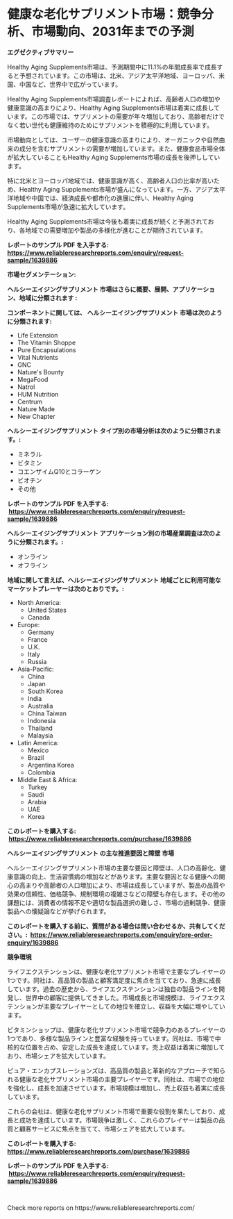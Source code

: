 <p><h1>健康な老化サプリメント市場：競争分析、市場動向、2031年までの予測</h1></p><p><strong>エグゼクティブサマリー</strong></p>
<p><p>Healthy Aging Supplements市場は、予測期間中に11.1%の年間成長率で成長すると予想されています。この市場は、北米、アジア太平洋地域、ヨーロッパ、米国、中国など、世界中で広がっています。</p><p>Healthy Aging Supplements市場調査レポートによれば、高齢者人口の増加や健康意識の高まりにより、Healthy Aging Supplements市場は着実に成長しています。この市場では、サプリメントの需要が年々増加しており、高齢者だけでなく若い世代も健康維持のためにサプリメントを積極的に利用しています。</p><p>市場動向としては、ユーザーの健康意識の高まりにより、オーガニックや自然由来の成分を含むサプリメントの需要が増加しています。また、健康食品市場全体が拡大していることもHealthy Aging Supplements市場の成長を後押ししています。</p><p>特に北米とヨーロッパ地域では、健康意識が高く、高齢者人口の比率が高いため、Healthy Aging Supplements市場が盛んになっています。一方、アジア太平洋地域や中国では、経済成長や都市化の進展に伴い、Healthy Aging Supplements市場が急速に拡大しています。</p><p>Healthy Aging Supplements市場は今後も着実に成長が続くと予測されており、各地域での需要増加や製品の多様化が進むことが期待されています。</p></p>
<p><strong>レポートのサンプル PDF を入手する: <a href="https://www.reliableresearchreports.com/enquiry/request-sample/1639886">https://www.reliableresearchreports.com/enquiry/request-sample/1639886</a></strong></p>
<p><strong>市場セグメンテーション:</strong></p>
<p><strong> ヘルシーエイジングサプリメント 市場はさらに概要、展開、アプリケーション、地域に分類されます :</strong></p>
<p><strong>コンポーネントに関しては、 ヘルシーエイジングサプリメント 市場は次のように分類されます: &nbsp;</strong></p>
<p><ul><li>Life Extension</li><li>The Vitamin Shoppe</li><li>Pure Encapsulations</li><li>Vital Nutrients</li><li>GNC</li><li>Nature's Bounty</li><li>MegaFood</li><li>Natrol</li><li>HUM Nutrition</li><li>Centrum</li><li>Nature Made</li><li>New Chapter</li></ul></p>
<p><strong> ヘルシーエイジングサプリメント タイプ別の市場分析は次のように分類されます。:</strong></p>
<p><ul><li>ミネラル</li><li>ビタミン</li><li>コエンザイムQ10とコラーゲン</li><li>ビオチン</li><li>その他</li></ul></p>
<p><strong>レポートのサンプル PDF を入手する: &nbsp;<a href="https://www.reliableresearchreports.com/enquiry/request-sample/1639886">https://www.reliableresearchreports.com/enquiry/request-sample/1639886</a></strong></p>
<p><strong> ヘルシーエイジングサプリメント アプリケーション別の市場産業調査は次のように分類されます。:</strong></p>
<p><ul><li>オンライン</li><li>オフライン</li></ul></p>
<p><strong>地域に関して言えば、ヘルシーエイジングサプリメント 地域ごとに利用可能なマーケットプレーヤーは次のとおりです。:</strong></p>
<p><ul>
    <li>
        North America:
        <ul>
            <li>United States</li>
            <li>Canada</li>
        </ul>
    </li>
    <li>
        Europe:
        <ul>
            <li>Germany</li>
            <li>France</li>
            <li>U.K.</li>
            <li>Italy</li>
            <li>Russia</li>
        </ul>
    </li>
    <li>
        Asia-Pacific:
        <ul>
            <li>China</li>
            <li>Japan</li>
            <li>South Korea</li>
            <li>India</li>
            <li>Australia</li>
            <li>China Taiwan</li>
            <li>Indonesia</li>
            <li>Thailand</li>
            <li>Malaysia</li>
        </ul>
    </li>
    <li>
        Latin America:
        <ul>
            <li>Mexico</li>
            <li>Brazil</li>
            <li>Argentina Korea</li>
            <li>Colombia</li>
        </ul>
    </li>
    <li>
        Middle East & Africa:
        <ul>
            <li>Turkey</li>
            <li>Saudi</li>
            <li>Arabia</li>
            <li>UAE</li>
            <li>Korea</li>
        </ul>
    </li>
    </ul></p>
<p><strong>このレポートを購入する: &nbsp;<a href="https://www.reliableresearchreports.com/purchase/1639886">https://www.reliableresearchreports.com/purchase/1639886</a></strong></p>
<p><strong>ヘルシーエイジングサプリメント の主な推進要因と障壁 市場</strong></p>
<p><p>ヘルシーエイジングサプリメント市場の主要な要因と障壁は、人口の高齢化、健康意識の向上、生活習慣病の増加などがあります。主要な要因となる健康への関心の高まりや高齢者の人口増加により、市場は成長していますが、製品の品質や効果の信頼性、価格競争、規制環境の複雑さなどの障壁も存在します。その他の課題には、消費者の情報不足や適切な製品選択の難しさ、市場の過剰競争、健康製品への懐疑論などが挙げられます。</p></p>
<p><strong>このレポートを購入する前に、質問がある場合は問い合わせるか、共有してください。:&nbsp; <a href="https://www.reliableresearchreports.com/enquiry/pre-order-enquiry/1639886">https://www.reliableresearchreports.com/enquiry/pre-order-enquiry/1639886</a></strong></p>
<p><strong>競争環境</strong></p>
<p><p>ライフエクステンションは、健康な老化サプリメント市場で主要なプレイヤーの1つです。同社は、高品質の製品と顧客満足度に焦点を当てており、急速に成長しています。過去の歴史から、ライフエクステンションは独自の製品ラインを開発し、世界中の顧客に提供してきました。市場成長と市場規模は、ライフエクステンションが主要なプレイヤーとしての地位を確立し、収益を大幅に増やしています。</p><p>ビタミンショップは、健康な老化サプリメント市場で競争力のあるプレイヤーの1つであり、多様な製品ラインと豊富な経験を持っています。同社は、市場で中核的な位置を占め、安定した成長を達成しています。売上収益は着実に増加しており、市場シェアを拡大しています。</p><p>ピュア・エンカプスレーションズは、高品質の製品と革新的なアプローチで知られる健康な老化サプリメント市場の主要プレイヤーです。同社は、市場での地位を強化し、成長を加速させています。市場規模は増加し、売上収益も着実に成長しています。</p><p>これらの会社は、健康な老化サプリメント市場で重要な役割を果たしており、成長と成功を達成しています。市場競争は激しく、これらのプレイヤーは製品の品質と顧客サービスに焦点を当てて、市場シェアを拡大しています。</p></p>
<p><strong>このレポートを購入する: &nbsp; <a href="https://www.reliableresearchreports.com/purchase/1639886">https://www.reliableresearchreports.com/purchase/1639886</a></strong></p>
<p><strong>レポートのサンプル PDF を入手する: &nbsp;<a href="https://www.reliableresearchreports.com/enquiry/request-sample/1639886">https://www.reliableresearchreports.com/enquiry/request-sample/1639886</a></strong><strong></strong></p>
<p>&nbsp;</p>
<p>Check more reports on https://www.reliableresearchreports.com/</p>
